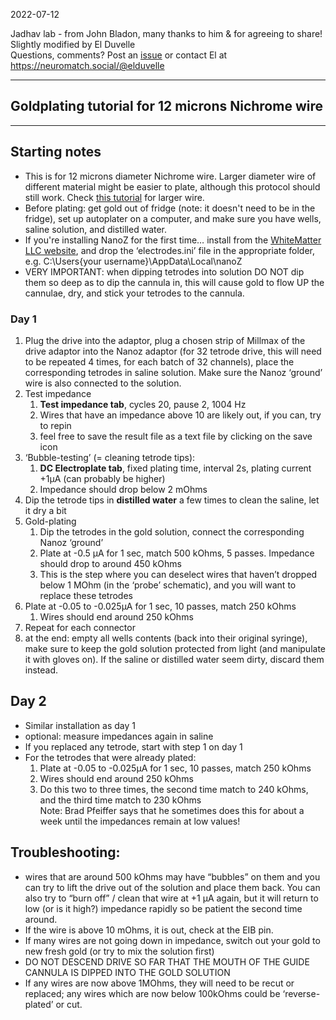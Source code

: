 2022-07-12

Jadhav lab - from John Bladon, many thanks to him & for agreeing to share!  
Slightly modified by El Duvelle  
Questions, comments? Post an [issue](https://github.com/elduvelle/ephys_tutorials/issues) or contact El at https://neuromatch.social/@elduvelle

------------

## Goldplating tutorial for 12 microns Nichrome wire

------------

## Starting notes
- This is for 12 microns diameter Nichrome wire. Larger diameter wire of different material might be easier to plate, although this protocol should still work. Check [this tutorial](https://github.com/elduvelle/ephys_tutorials/blob/main/9_gold_plating_PltIr_17um.md) for larger wire.  
- Before plating: get gold out of fridge (note: it doesn't need to be in the fridge), set up autoplater on a computer, and make sure you have wells, saline solution, and distilled water.
- If you're installing NanoZ for the first time… install from the [WhiteMatter LLC website](https://white-matter.com/products/nanoz/), and drop the ‘electrodes.ini’ file in the appropriate folder, e.g. C:\Users\{your username}\AppData\Local\nanoZ
- VERY IMPORTANT: when dipping tetrodes into solution DO NOT dip them so deep as to dip the cannula in, this will cause gold to flow UP the cannulae, dry, and stick your tetrodes to the cannula.


### Day 1
1. Plug the drive into the adaptor, plug a chosen strip of Millmax of the drive adaptor into the Nanoz adaptor (for 32 tetrode drive, this will need to be repeated 4 times, for each batch of 32 channels), place the corresponding tetrodes in saline solution. Make sure the Nanoz ‘ground’ wire is also connected to the solution.  
2. Test impedance
   1. **Test impedance tab**, cycles 20, pause 2, 1004 Hz
   2. Wires that have an impedance above 10 are likely out, if you can, try to repin
   3. feel free to save the result file as a text file by clicking on the save icon
3. ‘Bubble-testing’ (= cleaning tetrode tips):
   1. **DC Electroplate tab**, fixed plating time,  interval 2s, plating current +1µA (can probably be higher)
   2. Impedance should drop below 2 mOhms
4. Dip the tetrode tips in **distilled water** a few times to clean the saline, let it dry a bit
5. Gold-plating
   1. Dip the tetrodes in the gold solution, connect the corresponding Nanoz ‘ground’
   2. Plate at -0.5 µA for 1 sec, match 500 kOhms, 5 passes. Impedance should drop to around 450 kOhms
   3. This is the step where you can deselect wires that haven’t dropped below 1 MOhm (in the ‘probe’ schematic), and you will want to replace these tetrodes
6. Plate at -0.05 to -0.025µA for 1 sec, 10 passes, match 250 kOhms
   1. Wires should end around 250 kOhms
7. Repeat for each connector
8. at the end: empty all wells contents (back into their original syringe), make sure to keep the gold solution protected from light (and manipulate it with gloves on). If the saline or distilled water seem dirty, discard them instead.

## Day 2
- Similar installation as day 1
- optional: measure impedances again in saline
- If you replaced any tetrode, start with step 1 on day 1
- For the tetrodes that were already plated:
   1. Plate at -0.05 to -0.025µA for 1 sec, 10 passes, match 250 kOhms
   2. Wires should end around 250 kOhms
   3. Do this two to three times, the second time match to 240 kOhms, and the third time match to 230 kOhms  
Note: Brad Pfeiffer says that he sometimes does this for about a week until the impedances remain at low values!

## Troubleshooting:
- wires that are around 500 kOhms may have “bubbles” on them and you can try to lift the drive out of the solution and place them back.  You can also try to “burn off” / clean that wire at +1 µA again, but it will return to low (or is it high?) impedance rapidly so be patient the second time around.
- If the wire is above 10 mOhms, it is out, check at the EIB pin.
- If many wires are not going down in impedance, switch out your gold to new fresh gold (or try to mix the solution first)
- DO NOT DESCEND DRIVE SO FAR THAT THE MOUTH OF THE GUIDE CANNULA IS DIPPED INTO THE GOLD SOLUTION
- If any wires are now above 1MOhms, they will need to be recut or replaced;  any wires which are now below 100kOhms could be ‘reverse-plated’ or cut.  
